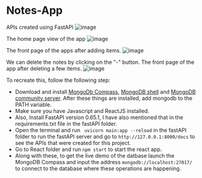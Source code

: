 # Notes-App

APIs created using FastAPI
![image](https://user-images.githubusercontent.com/25946587/129864889-0ce2a096-7367-4e6d-8189-468245fa2ac8.png)

The home page view of the app
![image](https://user-images.githubusercontent.com/25946587/129823533-e9a13a77-3ab4-4805-af2f-314f360cbd14.png)

The front page of the apps after adding items.
![image](https://user-images.githubusercontent.com/25946587/129823322-c4a7bf64-8423-48e5-9a34-45eebfccd824.png)

We can delete the notes by clicking on the "-" button. The front page of the app after deleting a few items.
![image](https://user-images.githubusercontent.com/25946587/129823473-cb7434ea-b7c7-419f-99a8-e1ddec570352.png)

To recreate this, follow the following step:
- Download and install [MongoDb Compass](https://docs.mongodb.com/compass/current/install/), [MongoDB shell](https://www.mongodb.com/products/shell) and [MongoDB community server](https://www.mongodb.com/try/download/community). After these things are installed, add mongodb to the PATH variable.
- Make sure you have Javascript and ReactJS installed.
- Also, Install FastAPI version 0.65.1, I have also mentioned that in the requirements.txt file in the fastAPI folder.
- Open the terminal and run ``` uvicorn main:app --reload``` in the fastAPI folder to run the fastAPI server and go to ```http://127.0.0.1:8000/docs``` to see the APIs that were created for this project.
- Go to React folder and run ```npm start``` to start the react app.
- Along with these, to get the live demo of the datbase launch the MongoDB Compass and input the address ```mongodb://localhost:27017/``` to connect to the database where these operations are happening.

